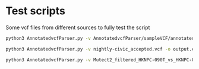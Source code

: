 # Test scripts

Some vcf files from different sources to fully test the script

```bash
python3 AnnotatedvcfParser.py -v AnnotatedvcfParser/sampleVCF/annotated_neusomatic_pass.vcf  -o output.csv -t s
```

```bash
python3 AnnotatedvcfParser.py -v nightly-civic_accepted.vcf -o output.csv -t v
```

```bash
python3 AnnotatedvcfParser.py -v Mutect2_filtered_HKNPC-090T_vs_HKNPC-090N_cosmic_filter.vcf -o output.csv -t s,v
```